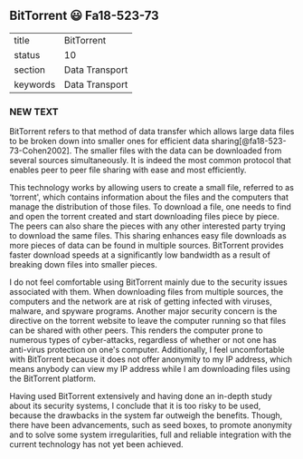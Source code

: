 ## BitTorrent :smiley: Fa18-523-73


|          |                |
| -------- | -------------- |
| title    | BitTorrent     | 
| status   | 10             |
| section  | Data Transport |
| keywords | Data Transport |


### NEW TEXT
BitTorrent refers to that method of data transfer which allows large data files to be broken down into smaller ones for efficient data sharing[@fa18-523-73-Cohen2002]. The smaller files with the data can be downloaded from several sources simultaneously. It is indeed the most common protocol that enables peer to peer file sharing with ease and most efficiently. 

This technology works by allowing users to create a small file, referred to as ‘torrent', which contains information about the files and the computers that manage the distribution of those files. To download a file, one needs to find and open the torrent created and start downloading files piece by piece. The peers can also share the pieces with any other interested party trying to download the same files. This sharing enhances easy file downloads as more pieces of data can be found in multiple sources. BitTorrent provides faster download speeds at a significantly low bandwidth as a result of breaking down files into smaller pieces.

I do not feel comfortable using BitTorrent mainly due to the security issues associated with them. When downloading files from multiple sources, the computers and the network are at risk of getting infected with viruses, malware, and spyware programs. Another major security concern is the directive on the torrent website to leave the computer running so that files can be shared with other peers. This renders the computer prone to numerous types of cyber-attacks, regardless of whether or not one has anti-virus protection on one's computer. Additionally, I feel uncomfortable with BitTorrent because it does not offer anonymity to my IP address, which means anybody can view my IP address while I am downloading files using the BitTorrent platform. 

Having used BitTorrent extensively and having done an in-depth study about its security systems, I conclude that it is too risky to be used, because the drawbacks in the system far outweigh the benefits.  Though, there have been advancements, such as seed boxes, to promote anonymity and to solve some system irregularities, full and reliable integration with the current technology has not yet been achieved.





